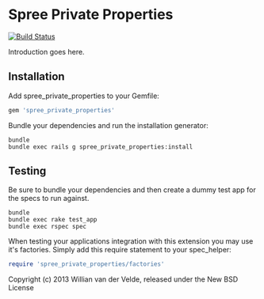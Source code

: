 Spree Private Properties
===

[![Build Status](https://travis-ci.org/Willianvdv/spree_private_properties.png?branch=master)](https://travis-ci.org/Willianvdv/spree_private_properties.png)

Introduction goes here.

Installation
---

Add spree_private_properties to your Gemfile:

```ruby
gem 'spree_private_properties'
```

Bundle your dependencies and run the installation generator:

```shell
bundle
bundle exec rails g spree_private_properties:install
```

Testing
---

Be sure to bundle your dependencies and then create a dummy test app for the specs to run against.

```shell
bundle
bundle exec rake test_app
bundle exec rspec spec
```

When testing your applications integration with this extension you may use it's factories.
Simply add this require statement to your spec_helper:

```ruby
require 'spree_private_properties/factories'
```

Copyright (c) 2013 Willian van der Velde, released under the New BSD License
